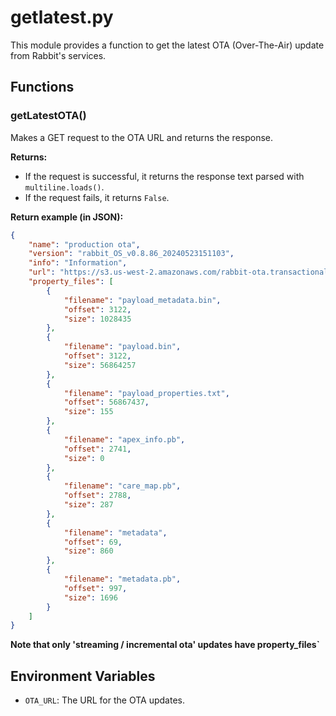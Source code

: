 # getlatest.py

This module provides a function to get the latest OTA (Over-The-Air) update from Rabbit's services.

## Functions

### getLatestOTA()

Makes a GET request to the OTA URL and returns the response.

**Returns:**

- If the request is successful, it returns the response text parsed with `multiline.loads()`.
- If the request fails, it returns `False`.

**Return example (in JSON):**
```json
{
    "name": "production ota",
    "version": "rabbit_OS_v0.8.86_20240523151103",
    "info": "Information",
    "url": "https://s3.us-west-2.amazonaws.com/rabbit-ota.transactional.pub/ota-pkgs/rabbit_OS_v0.8.50_20240407162326_rabbit_OS_v0.8.86_20240523151103_ota.zip",
    "property_files": [
        {
            "filename": "payload_metadata.bin",
            "offset": 3122,
            "size": 1028435
        },
        {
            "filename": "payload.bin",
            "offset": 3122,
            "size": 56864257
        },
        {
            "filename": "payload_properties.txt",
            "offset": 56867437,
            "size": 155
        },
        {
            "filename": "apex_info.pb",
            "offset": 2741,
            "size": 0
        },
        {
            "filename": "care_map.pb",
            "offset": 2788,
            "size": 287
        },
        {
            "filename": "metadata",
            "offset": 69,
            "size": 860
        },
        {
            "filename": "metadata.pb",
            "offset": 997,
            "size": 1696
        }
    ]
}
```
**Note that only 'streaming / incremental ota' updates have property_files`**


## Environment Variables

- `OTA_URL`: The URL for the OTA updates.